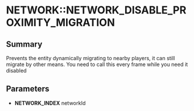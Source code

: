# NETWORK::NETWORK_DISABLE_PROXIMITY_MIGRATION

## Summary
Prevents the entity dynamically migrating to nearby players, it can still migrate by other means. You need to call this every frame
while you need it disabled

## Parameters
* **NETWORK_INDEX** networkId
